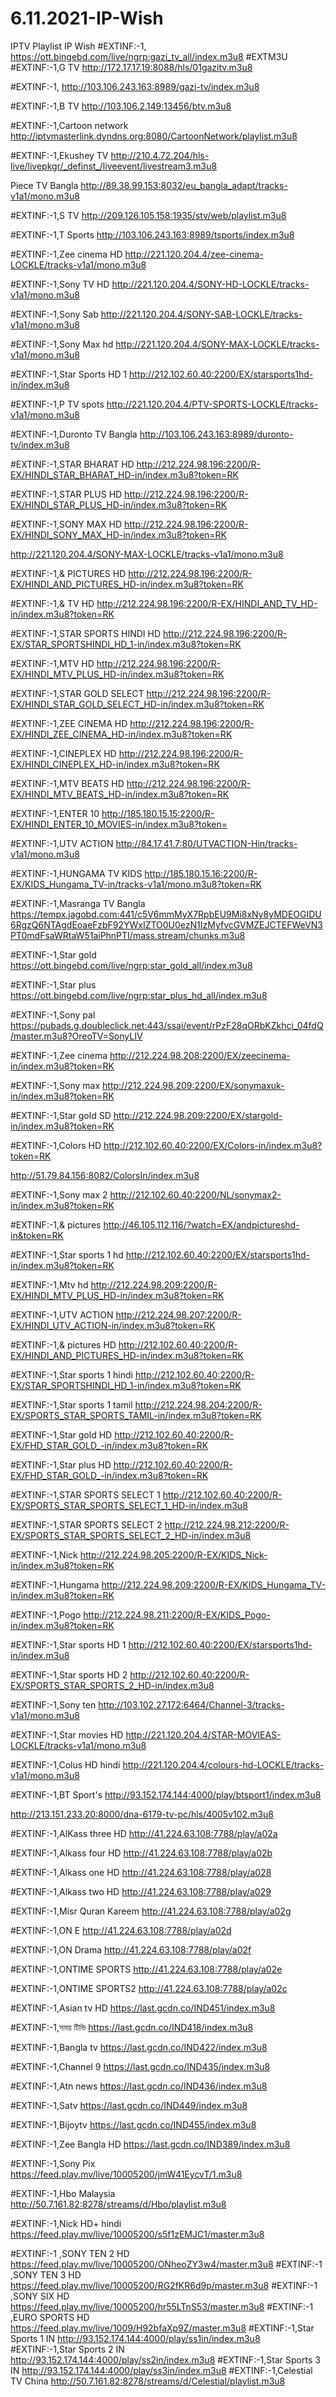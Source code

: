 # 6.11.2021-IP-Wish
IPTV Playlist IP Wish
#EXTINF:-1,
https://ott.bingebd.com/live/ngrp:gazi_tv_all/index.m3u8
#EXTM3U
#EXTINF:-1,G TV
http://172.17.17.19:8088/hls/01gazitv.m3u8

#EXTINF:-1,
http://103.106.243.163:8989/gazi-tv/index.m3u8

#EXTINF:-1,B TV
http://103.106.2.149:13456/btv.m3u8

#EXTINF:-1,Cartoon network
http://iptvmasterlink.dyndns.org:8080/CartoonNetwork/playlist.m3u8

#EXTINF:-1,Ekushey TV
http://210.4.72.204/hls-live/livepkgr/_definst_/liveevent/livestream3.m3u8

Piece TV Bangla
http://89.38.99.153:8032/eu_bangla_adapt/tracks-v1a1/mono.m3u8

#EXTINF:-1,S TV
http://209.126.105.158:1935/stv/web/playlist.m3u8

#EXTINF:-1,T Sports
http://103.106.243.163:8989/tsports/index.m3u8

#EXTINF:-1,Zee cinema HD
http://221.120.204.4/zee-cinema-LOCKLE/tracks-v1a1/mono.m3u8

#EXTINF:-1,Sony TV HD
http://221.120.204.4/SONY-HD-LOCKLE/tracks-v1a1/mono.m3u8

#EXTINF:-1,Sony Sab
http://221.120.204.4/SONY-SAB-LOCKLE/tracks-v1a1/mono.m3u8

#EXTINF:-1,Sony Max hd
http://221.120.204.4/SONY-MAX-LOCKLE/tracks-v1a1/mono.m3u8

#EXTINF:-1,Star Sports HD 1
http://212.102.60.40:2200/EX/starsports1hd-in/index.m3u8

#EXTINF:-1,P TV spots
http://221.120.204.4/PTV-SPORTS-LOCKLE/tracks-v1a1/mono.m3u8

#EXTINF:-1,Duronto TV Bangla
http://103.106.243.163:8989/duronto-tv/index.m3u8

#EXTINF:-1,STAR BHARAT HD
http://212.224.98.196:2200/R-EX/HINDI_STAR_BHARAT_HD-in/index.m3u8?token=RK

#EXTINF:-1,STAR PLUS HD
http://212.224.98.196:2200/R-EX/HINDI_STAR_PLUS_HD-in/index.m3u8?token=RK

#EXTINF:-1,SONY MAX HD
http://212.224.98.196:2200/R-EX/HINDI_SONY_MAX_HD-in/index.m3u8?token=RK

http://221.120.204.4/SONY-MAX-LOCKLE/tracks-v1a1/mono.m3u8

#EXTINF:-1,& PICTURES HD
http://212.224.98.196:2200/R-EX/HINDI_AND_PICTURES_HD-in/index.m3u8?token=RK

#EXTINF:-1,& TV HD
http://212.224.98.196:2200/R-EX/HINDI_AND_TV_HD-in/index.m3u8?token=RK

#EXTINF:-1,STAR SPORTS HINDI HD
http://212.224.98.196:2200/R-EX/STAR_SPORTSHINDI_HD_1-in/index.m3u8?token=RK

#EXTINF:-1,MTV HD
http://212.224.98.196:2200/R-EX/HINDI_MTV_PLUS_HD-in/index.m3u8?token=RK

#EXTINF:-1,STAR GOLD SELECT
http://212.224.98.196:2200/R-EX/HINDI_STAR_GOLD_SELECT_HD-in/index.m3u8?token=RK

#EXTINF:-1,ZEE CINEMA HD
http://212.224.98.196:2200/R-EX/HINDI_ZEE_CINEMA_HD-in/index.m3u8?token=RK

#EXTINF:-1,CINEPLEX HD
http://212.224.98.196:2200/R-EX/HINDI_CINEPLEX_HD-in/index.m3u8?token=RK

#EXTINF:-1,MTV BEATS HD
http://212.224.98.196:2200/R-EX/HINDI_MTV_BEATS_HD-in/index.m3u8?token=RK

#EXTINF:-1,ENTER 10
http://185.180.15.15:2200/R-EX/HINDI_ENTER_10_MOVIES-in/index.m3u8?token=

#EXTINF:-1,UTV ACTION
http://84.17.41.7:80/UTVACTION-Hin/tracks-v1a1/mono.m3u8

#EXTINF:-1,HUNGAMA TV KIDS
http://185.180.15.16:2200/R-EX/KIDS_Hungama_TV-in/tracks-v1a1/mono.m3u8?token=RK

#EXTINF:-1,Masranga TV Bangla
https://tempx.jagobd.com:441/c5V6mmMyX7RpbEU9Mi8xNy8yMDEOGIDU6RgzQ6NTAgdEoaeFzbF92YWxIZTO0U0ezN1IzMyfvcGVMZEJCTEFWeVN3PT0mdFsaWRtaW51aiPhnPTI/mass.stream/chunks.m3u8

#EXTINF:-1,Star gold
https://ott.bingebd.com/live/ngrp:star_gold_all/index.m3u8

#EXTINF:-1,Star plus
https://ott.bingebd.com/live/ngrp:star_plus_hd_all/index.m3u8

#EXTINF:-1,Sony pal 
https://pubads.g.doubleclick.net:443/ssai/event/rPzF28qORbKZkhci_04fdQ/master.m3u8?OreoTV=SonyLIV

#EXTINF:-1,Zee cinema
http://212.224.98.208:2200/EX/zeecinema-in/index.m3u8?token=RK

#EXTINF:-1,Sony max
http://212.224.98.209:2200/EX/sonymaxuk-in/index.m3u8?token=RK

#EXTINF:-1,Star gold SD
http://212.224.98.209:2200/EX/stargold-in/index.m3u8?token=RK

#EXTINF:-1,Colors HD
http://212.102.60.40:2200/EX/Colors-in/index.m3u8?token=RK

http://51.79.84.156:8082/ColorsIn/index.m3u8

#EXTINF:-1,Sony max 2
http://212.102.60.40:2200/NL/sonymax2-in/index.m3u8?token=RK

#EXTINF:-1,& pictures 
http://46.105.112.116/?watch=EX/andpictureshd-in&token=RK

#EXTINF:-1,Star sports 1 hd
http://212.102.60.40:2200/EX/starsports1hd-in/index.m3u8?token=RK

#EXTINF:-1,Mtv hd
http://212.224.98.209:2200/R-EX/HINDI_MTV_PLUS_HD-in/index.m3u8?token=RK

#EXTINF:-1,UTV ACTION
http://212.224.98.207:2200/R-EX/HINDI_UTV_ACTION-in/index.m3u8?token=RK

#EXTINF:-1,& pictures HD
http://212.102.60.40:2200/R-EX/HINDI_AND_PICTURES_HD-in/index.m3u8?token=RK

#EXTINF:-1,Star sports 1 hindi
http://212.102.60.40:2200/R-EX/STAR_SPORTSHINDI_HD_1-in/index.m3u8?token=RK

#EXTINF:-1,Star sports 1 tamil
http://212.224.98.204:2200/R-EX/SPORTS_STAR_SPORTS_TAMIL-in/index.m3u8?token=RK

#EXTINF:-1,Star gold HD
http://212.102.60.40:2200/R-EX/FHD_STAR_GOLD_-in/index.m3u8?token=RK

#EXTINF:-1,Star plus HD
http://212.102.60.40:2200/R-EX/FHD_STAR_GOLD_-in/index.m3u8?token=RK

#EXTINF:-1,STAR SPORTS SELECT 1
http://212.102.60.40:2200/R-EX/SPORTS_STAR_SPORTS_SELECT_1_HD-in/index.m3u8

#EXTINF:-1,STAR SPORTS SELECT 2
http://212.224.98.212:2200/R-EX/SPORTS_STAR_SPORTS_SELECT_2_HD-in/index.m3u8

#EXTINF:-1,Nick
http://212.224.98.205:2200/R-EX/KIDS_Nick-in/index.m3u8?token=RK

#EXTINF:-1,Hungama
http://212.224.98.209:2200/R-EX/KIDS_Hungama_TV-in/index.m3u8?token=RK

#EXTINF:-1,Pogo
http://212.224.98.211:2200/R-EX/KIDS_Pogo-in/index.m3u8?token=RK

#EXTINF:-1,Star sports HD 1
http://212.102.60.40:2200/EX/starsports1hd-in/index.m3u8

#EXTINF:-1,Star sports HD 2
http://212.102.60.40:2200/R-EX/SPORTS_STAR_SPORTS_2_HD-in/index.m3u8
 
#EXTINF:-1,Sony ten
http://103.102.27.172:6464/Channel-3/tracks-v1a1/mono.m3u8

#EXTINF:-1,Star movies HD
http://221.120.204.4/STAR-MOVIEAS-LOCKLE/tracks-v1a1/mono.m3u8

#EXTINF:-1,Colus HD hindi
http://221.120.204.4/colours-hd-LOCKLE/tracks-v1a1/mono.m3u8

#EXTINF:-1,BT Sport's
http://93.152.174.144:4000/play/btsport1/index.m3u8

http://213.151.233.20:8000/dna-6179-tv-pc/hls/4005v102.m3u8

#EXTINF:-1,AlKass three HD
http://41.224.63.108:7788/play/a02a

#EXTINF:-1,Alkass four HD
http://41.224.63.108:7788/play/a02b

#EXTINF:-1,Alkass one HD
http://41.224.63.108:7788/play/a028

#EXTINF:-1,Alkass two HD
http://41.224.63.108:7788/play/a029

#EXTINF:-1,Misr Quran Kareem
http://41.224.63.108:7788/play/a02g

#EXTINF:-1,ON E
http://41.224.63.108:7788/play/a02d

#EXTINF:-1,ON Drama
http://41.224.63.108:7788/play/a02f

#EXTINF:-1,ONTIME SPORTS
http://41.224.63.108:7788/play/a02e

#EXTINF:-1,ONTIME SPORTS2
http://41.224.63.108:7788/play/a02c

#EXTINF:-1,Asian tv HD
https://last.gcdn.co/IND451/index.m3u8

#EXTINF:-1,সময় টিভি
https://last.gcdn.co/IND418/index.m3u8

#EXTINF:-1,Bangla tv
https://last.gcdn.co/IND422/index.m3u8

#EXTINF:-1,Channel 9
https://last.gcdn.co/IND435/index.m3u8

#EXTINF:-1,Atn news
https://last.gcdn.co/IND436/index.m3u8

#EXTINF:-1,Satv
https://last.gcdn.co/IND449/index.m3u8

#EXTINF:-1,Bijoytv
https://last.gcdn.co/IND455/index.m3u8

#EXTINF:-1,Zee Bangla HD
https://last.gcdn.co/IND389/index.m3u8

#EXTINF:-1,Sony Pix
https://feed.play.mv/live/10005200/jmW41EycvT/1.m3u8

#EXTINF:-1,Hbo Malaysia
http://50.7.161.82:8278/streams/d/Hbo/playlist.m3u8

#EXTINF:-1,Nick HD+ hindi
https://feed.play.mv/live/10005200/s5f1zEMJC1/master.m3u8

#EXTINF:-1 ,SONY TEN 2 HD
https://feed.play.mv/live/10005200/ONheoZY3w4/master.m3u8
#EXTINF:-1 ,SONY TEN 3 HD
https://feed.play.mv/live/10005200/RG2fKR6d9p/master.m3u8
#EXTINF:-1 ,SONY SIX HD
https://feed.play.mv/live/10005200/hr55LTnS53/master.m3u8
#EXTINF:-1 ,EURO SPORTS HD
https://feed.play.mv/live/1009/H92bfaXp9Z/master.m3u8
#EXTINF:-1,Star Sports 1 IN
http://93.152.174.144:4000/play/ss1in/index.m3u8
#EXTINF:-1,Star Sports 2 IN
http://93.152.174.144:4000/play/ss2in/index.m3u8
#EXTINF:-1,Star Sports 3 IN
http://93.152.174.144:4000/play/ss3in/index.m3u8
#EXTINF:-1,Celestial TV China
http://50.7.161.82:8278/streams/d/Celestial/playlist.m3u8
